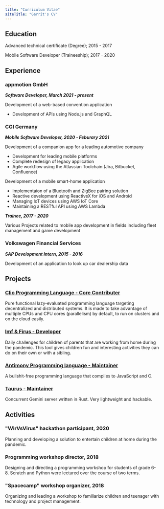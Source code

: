 ```yaml
---
title: "Curriculum Vitae"
siteTitle: "Garrit's CV"
---
```


## Education

Advanced technical certificate (Degree); 2015 - 2017

Mobile Software Developer (Traineeship); 2017 - 2020

## Experience

### appmotion GmbH

_**Software Developer, March 2021 - present**_

Development of a web-based convention application

* Development of APIs using Node.js and GraphQL

### CGI Germany

_**Mobile Software Developer, 2020 - Feburary 2021**_

Development of a companion app for a leading automotive company

* Development for leading mobile platforms
* Complete redesign of legacy application
* Agile workflow using the Atlassian Toolchain (Jira, Bitbucket, Confluence)

Development of a mobile smart-home application

* Implementaion of a Bluetooth and ZigBee pairing solution
* Reactive development using ReactiveX for iOS and Android
* Managing IoT devices using AWS IoT Core
* Maintaining a RESTful API using AWS Lambda

_**Trainee, 2017 - 2020**_

Various Projects related to mobile app development in fields including fleet
management and game development

### Volkswagen Financial Services

_**SAP Development Intern, 2015 - 2016**_

Development of an application to look up car dealership data

## Projects

### [Clio Programming Language - Core Contributer](https://clio-lang.org/)

Pure functional lazy-evaluated programming language targeting decentralized and
distributed systems. It is made to take advantage of multiple CPUs and CPU
cores (parallelism) by default, to run on clusters and on the cloud easily.

### [Imf & Firus - Developer](https://imfundfirus.de/)

Daily challenges for children of parents that are working from home during the
pandemic. This tool gives children fun and interesting activities they can do
on their own or with a sibling.

### [Antimony Programming language - Maintainer](https://github.com/antimony-lang/antimony)

A bullshit-free programming language that compiles to JavaScript and C.

### [Taurus - Maintainer](https://github.com/garritfra/taurus)

Concurrent Gemini server written in Rust. Very lightweight and hackable.

## Activities

### "WirVsVirus" hackathon participant, 2020

Planning and developing a solution to entertain children at home during the pandemic.

### Programming workshop director, 2018

Designing and directing a programming workshop for students of grade 6-8.
Scratch and Python were lectured over the course of two terms.

### "Spacecamp" workshop organizer, 2018

Organizing and leading a workshop to familiarize children and teenager with
technology and project management.
